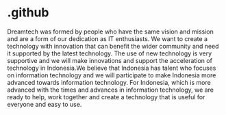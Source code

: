 # .github
Dreamtech was formed by people who have the same vision and mission and are a form of our dedication as IT enthusiasts. We want to create a technology with innovation that can benefit the wider community and need it supported by the latest technology. The use of new technology is very supportive and we will make innovations and support the acceleration of technology in Indonesia.We believe that Indonesia has talent who focuses on information technology and we will participate to make Indonesia more advanced towards information technology. For Indonesia, which is more advanced with the times and advances in information technology, we are ready to help, work together and create a technology that is useful for everyone and easy to use.
